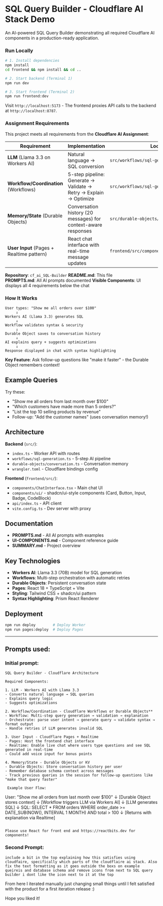 # SQL Query Builder - Cloudflare AI Stack Demo

An AI-powered SQL Query Builder demonstrating all required Cloudflare AI components in a production-ready application.

### Run Locally

```bash
# 1. Install dependencies
npm install
cd frontend && npm install && cd ..

# 2. Start backend (Terminal 1)
npm run dev

# 3. Start frontend (Terminal 2) 
npm run frontend:dev
```

Visit `http://localhost:5173` - The frontend proxies API calls to the backend at `http://localhost:8787`.

### Assignment Requirements

This project meets all requirements from the **Cloudflare AI Assignment**:

| Requirement | Implementation | Location |
|------------|----------------|----------|
| **LLM** (Llama 3.3 on Workers AI) | Natural language → SQL conversion | `src/workflows/sql-generation.ts` |
| **Workflow/Coordination** (Workflows) | 5-step pipeline: Generate → Validate → Retry → Explain → Optimize | `src/workflows/sql-generation.ts` |
| **Memory/State** (Durable Objects) | Conversation history (20 messages) for context-aware responses | `src/durable-objects/conversation.ts` |
| **User Input** (Pages + Realtime pattern) | React chat interface with real-time message updates | `frontend/src/components/ChatInterface.tsx` |

**Repository**: `cf_ai_SQL-Builder` 
**README.md**: This file  
**PROMPTS.md**: All AI prompts documented 
**Visible Components**: UI displays all 4 requirements below the chat

### How It Works

```
User types: "Show me all orders over $100"
     ↓
Workers AI (Llama 3.3) generates SQL
     ↓
Workflow validates syntax & security
     ↓
Durable Object saves to conversation history
     ↓
AI explains query + suggests optimizations
     ↓
Response displayed in chat with syntax highlighting
```

**Key Feature**: Ask follow-up questions like "make it faster" - the Durable Object remembers context!

## Example Queries

Try these:
- "Show me all orders from last month over $100"
- "Which customers have made more than 5 orders?"
- "List the top 10 selling products by revenue"
- Follow-up: "Add the customer names" (uses conversation memory!)

## Architecture

**Backend** (`src/`):
- `index.ts` - Worker API with routes
- `workflows/sql-generation.ts` - 5-step AI pipeline
- `durable-objects/conversation.ts` - Conversation memory
- `wrangler.toml` - Cloudflare bindings config

**Frontend** (`frontend/src/`):
- `components/ChatInterface.tsx` - Main chat UI
- `components/ui/` - shadcn/ui-style components (Card, Button, Input, Badge, CodeBlock)
- `api/index.ts` - API client
- `vite.config.ts` - Dev server with proxy

## Documentation

- **PROMPTS.md** - All AI prompts with examples
- **UI-COMPONENTS.md** - Component reference guide
- **SUMMARY.md** - Project overview

## Key Technologies

- **Workers AI**: Llama 3.3 (70B) model for SQL generation
- **Workflows**: Multi-step orchestration with automatic retries
- **Durable Objects**: Persistent conversation state
- **Pages**: React 18 + TypeScript + Vite
- **Styling**: Tailwind CSS + shadcn/ui pattern
- **Syntax Highlighting**: Prism React Renderer

## Deployment

```bash
npm run deploy        # Deploy Worker
npm run pages:deploy  # Deploy Pages
```

---

## Prompts used:

### Initial prompt: 
```
SQL Query Builder - Cloudflare Architecture

Required Components:

1. LLM - Workers AI with Llama 3.3
- Converts natural language → SQL queries
- Explains query logic
- Suggests optimizations

2. Workflow/Coordination - Cloudflare Workflows or Durable Objects**
- Workflow: Multi-step query generation → validation → explanation
- Orchestrate: parse user intent → generate query → validate syntax → format output
- Handle retries if LLM generates invalid SQL

3. User Input - Cloudflare Pages + Realtime
- Pages: Host the frontend chat interface
- Realtime: Enable live chat where users type questions and see SQL generated in real-time
- Could add voice input for bonus points

4. Memory/State - Durable Objects or KV
- Durable Objects: Store conversation history per user
- Remember database schema context across messages
- Track previous queries in the session for follow-up questions like "make that query faster"

 Example User Flow:

```
User: "Show me all orders from last month over $100"
↓
[Durable Object stores context]
↓
[Workflow triggers LLM via Workers AI]
↓
[LLM generates SQL]
↓
SQL: SELECT * FROM orders 
     WHERE order_date >= DATE_SUB(NOW(), INTERVAL 1 MONTH)
     AND total > 100
↓
[Returns with explanation via Realtime]
```

Please use React for front end and https://reactbits.dev for components!
```

### Second Prompt: 
```
include a bit in the top explaining how this satisfies using cloudfaire, specifically which parts of the cloudflaire ai stack. Also fix the text formatting as it goes outside the boxs on example queireis and database schema and remove icons from next to SQL query builder i dont like the icon next to it at the top 
```

From here I iterated manually just changing small things until I felt satisfied with the product for a first iteration release :) 

Hope you liked it! 


